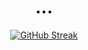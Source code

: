 <h1 align="center">...</h1>

<p align="center"><a href="https://git.io/streak-stats"><img src="https://github-readme-streak-stats.herokuapp.com?user=sagarEmn" alt="GitHub Streak" /></a></p>
